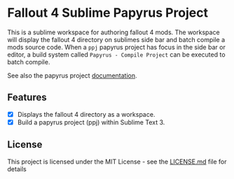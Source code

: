# Fallout 4 Sublime Papyrus Project
This is a sublime workspace for authoring fallout 4 mods. The workspace will display the fallout 4 directory on sublimes side bar and batch compile a mods source code. 
When a `ppj` papyrus project has focus in the side bar or editor, a build system called `Papyrus - Compile Project` can be executed to batch compile.

See also the papyrus project [documentation](http://www.creationkit.com/fallout4/index.php?title=Papyrus_Projects).

## Features
- [x] Displays the fallout 4 directory as a workspace.
- [x] Build a papyrus project (ppj) within Sublime Text 3.

## License
This project is licensed under the MIT License - see the [LICENSE.md](LICENSE.md) file for details
